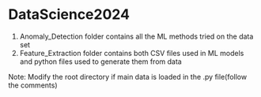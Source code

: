 # DataScience2024

1. Anomaly_Detection folder contains all the ML methods tried on the data set
2. Feature_Extraction folder contains both CSV files used in ML models and python files used to generate them from data

Note: Modify the root directory if main data is loaded in the .py file(follow the comments)
